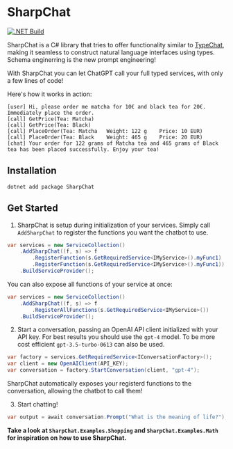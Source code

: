 # SharpChat
[![.NET Build](https://github.com/everharder/SharpChat/actions/workflows/dotnet-build.yml/badge.svg?branch=main)](https://github.com/everharder/SharpChat/actions/workflows/dotnet-build.yml)

SharpChat is a C# library that tries to offer functionality similar to [TypeChat](https://github.com/microsoft/TypeChat), making it seamless to construct natural language interfaces using types.
Schema enginerring is the new prompt engineering!

With SharpChat you can let ChatGPT call your full typed services, with only a few lines of code!


Here's how it works in action:
```
[user] Hi, please order me matcha for 10€ and black tea for 20€. Immediately place the order.    
[call] GetPrice(Tea: Matcha)
[call] GetPrice(Tea: Black)
[call] PlaceOrder(Tea: Matcha   Weight: 122 g    Price: 10 EUR)
[call] PlaceOrder(Tea: Black    Weight: 465 g    Price: 20 EUR)
[chat] Your order for 122 grams of Matcha tea and 465 grams of Black tea has been placed successfully. Enjoy your tea!
```

## Installation

```
dotnet add package SharpChat
```

## Get Started

1. SharpChat is setup during initialization of your services.
Simply call `AddSharpChat` to register the functions you want the chatbot to use.

```csharp
var services = new ServiceCollection()
    .AddSharpChat((f, s) => f
        .RegisterFunction(s.GetRequiredService<IMyService>().myFunc1)
        .RegisterFunction(s.GetRequiredService<IMyService>().myFunc1))
    .BuildServiceProvider();
```

You can also expose all functions of your service at once:

```csharp
var services = new ServiceCollection()
    .AddSharpChat((f, s) => f
        .RegisterAllFunctions(s.GetRequiredService<IMyService>())
    .BuildServiceProvider();
```

2. Start a conversation, passing an OpenAI API client initialized with your API key.
For best results you should use the `gpt-4` model. To be more cost efficient `gpt-3.5-turbo-0613` can also be used.

```csharp
var factory = services.GetRequiredService<IConversationFactory>();
var client = new OpenAIClient(API_KEY);
var conversation = factory.StartConversation(client, "gpt-4");
```

SharpChat automatically exposes your registerd functions to the conversation, allowing the chatbot to call them!

3. Start chatting!

```csharp
var output = await conversation.Prompt("What is the meaning of life?");
```

**Take a look at `SharpChat.Examples.Shopping` and `SharpChat.Examples.Math` for inspiration on how to use SharpChat.**
